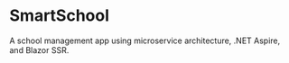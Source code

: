 # SmartSchool

A school management app using microservice architecture, .NET Aspire, and Blazor SSR.